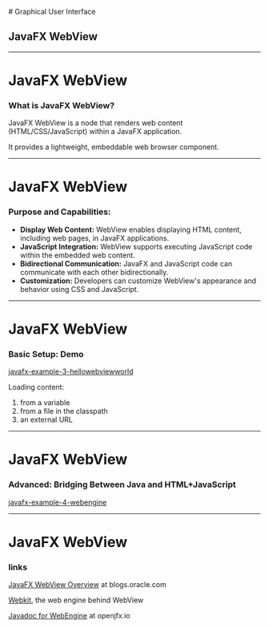 # Graphical User Interface

## JavaFX WebView

---

# JavaFX WebView

### What is JavaFX WebView?

JavaFX WebView is a node that renders web content (HTML/CSS/JavaScript) within a JavaFX application.

It provides a lightweight, embeddable web browser component.

---

# JavaFX WebView

### Purpose and Capabilities:

- **Display Web Content:** WebView enables displaying HTML content, including web pages, in JavaFX applications.
- **JavaScript Integration:** WebView supports executing JavaScript code within the embedded web content.
- **Bidirectional Communication:** JavaFX and JavaScript code can communicate with each other bidirectionally.
- **Customization:** Developers can customize WebView's appearance and behavior using CSS and JavaScript.

---

# JavaFX WebView

### Basic Setup: Demo

[javafx-example-3-hellowebviewworld](https://github.com/athenaeum-brew/javafx-examples/blob/main/javafx-example-3-hellowebviewworld/src/main/java/com/cthiebaud/javafx/HelloJavaFXWebViewWorld.java)

Loading content:
1. from a variable
2. from a file in the classpath
3. an external URL

---

# JavaFX WebView

### Advanced: Bridging Between Java and HTML+JavaScript

[javafx-example-4-webengine](https://github.com/athenaeum-brew/javafx-examples/blob/main/javafx-example-4-webengine/src/main/java/com/cthiebaud/javafx/HelloJavaFXWebEngineWorld.java)

---

# JavaFX WebView

### links

[JavaFX WebView Overview](https://blogs.oracle.com/java/post/javafx-webview-overview) at blogs.oracle.com

[Webkit](https://webkit.org/), the web engine behind WebView

[Javadoc for WebEngine](https://openjfx.io/javadoc/22/javafx.web/javafx/scene/web/WebEngine.html) at openjfx.io


